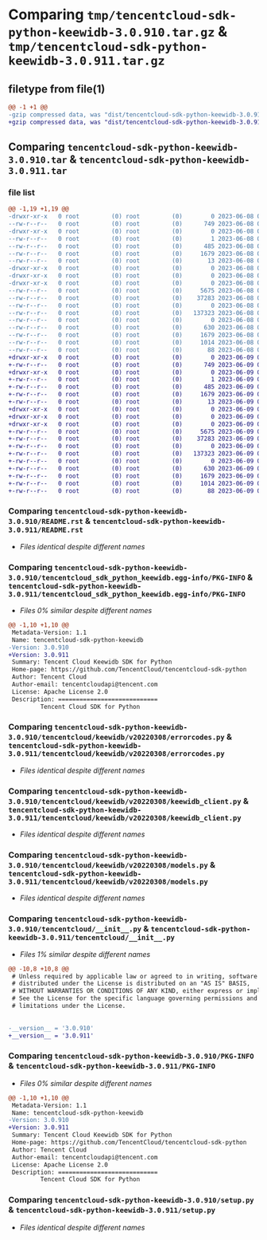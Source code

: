 # Comparing `tmp/tencentcloud-sdk-python-keewidb-3.0.910.tar.gz` & `tmp/tencentcloud-sdk-python-keewidb-3.0.911.tar.gz`

## filetype from file(1)

```diff
@@ -1 +1 @@
-gzip compressed data, was "dist/tencentcloud-sdk-python-keewidb-3.0.910.tar", last modified: Thu Jun  8 09:13:49 2023, max compression
+gzip compressed data, was "dist/tencentcloud-sdk-python-keewidb-3.0.911.tar", last modified: Fri Jun  9 02:21:59 2023, max compression
```

## Comparing `tencentcloud-sdk-python-keewidb-3.0.910.tar` & `tencentcloud-sdk-python-keewidb-3.0.911.tar`

### file list

```diff
@@ -1,19 +1,19 @@
-drwxr-xr-x   0 root         (0) root         (0)        0 2023-06-08 09:13:49.000000 tencentcloud-sdk-python-keewidb-3.0.910/
--rw-r--r--   0 root         (0) root         (0)      749 2023-06-08 09:13:49.000000 tencentcloud-sdk-python-keewidb-3.0.910/README.rst
-drwxr-xr-x   0 root         (0) root         (0)        0 2023-06-08 09:13:49.000000 tencentcloud-sdk-python-keewidb-3.0.910/tencentcloud_sdk_python_keewidb.egg-info/
--rw-r--r--   0 root         (0) root         (0)        1 2023-06-08 09:13:49.000000 tencentcloud-sdk-python-keewidb-3.0.910/tencentcloud_sdk_python_keewidb.egg-info/dependency_links.txt
--rw-r--r--   0 root         (0) root         (0)      485 2023-06-08 09:13:49.000000 tencentcloud-sdk-python-keewidb-3.0.910/tencentcloud_sdk_python_keewidb.egg-info/SOURCES.txt
--rw-r--r--   0 root         (0) root         (0)     1679 2023-06-08 09:13:49.000000 tencentcloud-sdk-python-keewidb-3.0.910/tencentcloud_sdk_python_keewidb.egg-info/PKG-INFO
--rw-r--r--   0 root         (0) root         (0)       13 2023-06-08 09:13:49.000000 tencentcloud-sdk-python-keewidb-3.0.910/tencentcloud_sdk_python_keewidb.egg-info/top_level.txt
-drwxr-xr-x   0 root         (0) root         (0)        0 2023-06-08 09:13:49.000000 tencentcloud-sdk-python-keewidb-3.0.910/tencentcloud/
-drwxr-xr-x   0 root         (0) root         (0)        0 2023-06-08 09:13:49.000000 tencentcloud-sdk-python-keewidb-3.0.910/tencentcloud/keewidb/
-drwxr-xr-x   0 root         (0) root         (0)        0 2023-06-08 09:13:49.000000 tencentcloud-sdk-python-keewidb-3.0.910/tencentcloud/keewidb/v20220308/
--rw-r--r--   0 root         (0) root         (0)     5675 2023-06-08 09:13:49.000000 tencentcloud-sdk-python-keewidb-3.0.910/tencentcloud/keewidb/v20220308/errorcodes.py
--rw-r--r--   0 root         (0) root         (0)    37283 2023-06-08 09:13:49.000000 tencentcloud-sdk-python-keewidb-3.0.910/tencentcloud/keewidb/v20220308/keewidb_client.py
--rw-r--r--   0 root         (0) root         (0)        0 2023-06-08 09:13:49.000000 tencentcloud-sdk-python-keewidb-3.0.910/tencentcloud/keewidb/v20220308/__init__.py
--rw-r--r--   0 root         (0) root         (0)   137323 2023-06-08 09:13:49.000000 tencentcloud-sdk-python-keewidb-3.0.910/tencentcloud/keewidb/v20220308/models.py
--rw-r--r--   0 root         (0) root         (0)        0 2023-06-08 09:13:49.000000 tencentcloud-sdk-python-keewidb-3.0.910/tencentcloud/keewidb/__init__.py
--rw-r--r--   0 root         (0) root         (0)      630 2023-06-08 09:13:49.000000 tencentcloud-sdk-python-keewidb-3.0.910/tencentcloud/__init__.py
--rw-r--r--   0 root         (0) root         (0)     1679 2023-06-08 09:13:49.000000 tencentcloud-sdk-python-keewidb-3.0.910/PKG-INFO
--rw-r--r--   0 root         (0) root         (0)     1014 2023-06-08 09:13:49.000000 tencentcloud-sdk-python-keewidb-3.0.910/setup.py
--rw-r--r--   0 root         (0) root         (0)       88 2023-06-08 09:13:49.000000 tencentcloud-sdk-python-keewidb-3.0.910/setup.cfg
+drwxr-xr-x   0 root         (0) root         (0)        0 2023-06-09 02:21:59.000000 tencentcloud-sdk-python-keewidb-3.0.911/
+-rw-r--r--   0 root         (0) root         (0)      749 2023-06-09 02:21:58.000000 tencentcloud-sdk-python-keewidb-3.0.911/README.rst
+drwxr-xr-x   0 root         (0) root         (0)        0 2023-06-09 02:21:59.000000 tencentcloud-sdk-python-keewidb-3.0.911/tencentcloud_sdk_python_keewidb.egg-info/
+-rw-r--r--   0 root         (0) root         (0)        1 2023-06-09 02:21:58.000000 tencentcloud-sdk-python-keewidb-3.0.911/tencentcloud_sdk_python_keewidb.egg-info/dependency_links.txt
+-rw-r--r--   0 root         (0) root         (0)      485 2023-06-09 02:21:58.000000 tencentcloud-sdk-python-keewidb-3.0.911/tencentcloud_sdk_python_keewidb.egg-info/SOURCES.txt
+-rw-r--r--   0 root         (0) root         (0)     1679 2023-06-09 02:21:58.000000 tencentcloud-sdk-python-keewidb-3.0.911/tencentcloud_sdk_python_keewidb.egg-info/PKG-INFO
+-rw-r--r--   0 root         (0) root         (0)       13 2023-06-09 02:21:58.000000 tencentcloud-sdk-python-keewidb-3.0.911/tencentcloud_sdk_python_keewidb.egg-info/top_level.txt
+drwxr-xr-x   0 root         (0) root         (0)        0 2023-06-09 02:21:59.000000 tencentcloud-sdk-python-keewidb-3.0.911/tencentcloud/
+drwxr-xr-x   0 root         (0) root         (0)        0 2023-06-09 02:21:59.000000 tencentcloud-sdk-python-keewidb-3.0.911/tencentcloud/keewidb/
+drwxr-xr-x   0 root         (0) root         (0)        0 2023-06-09 02:21:59.000000 tencentcloud-sdk-python-keewidb-3.0.911/tencentcloud/keewidb/v20220308/
+-rw-r--r--   0 root         (0) root         (0)     5675 2023-06-09 02:21:58.000000 tencentcloud-sdk-python-keewidb-3.0.911/tencentcloud/keewidb/v20220308/errorcodes.py
+-rw-r--r--   0 root         (0) root         (0)    37283 2023-06-09 02:21:58.000000 tencentcloud-sdk-python-keewidb-3.0.911/tencentcloud/keewidb/v20220308/keewidb_client.py
+-rw-r--r--   0 root         (0) root         (0)        0 2023-06-09 02:21:58.000000 tencentcloud-sdk-python-keewidb-3.0.911/tencentcloud/keewidb/v20220308/__init__.py
+-rw-r--r--   0 root         (0) root         (0)   137323 2023-06-09 02:21:58.000000 tencentcloud-sdk-python-keewidb-3.0.911/tencentcloud/keewidb/v20220308/models.py
+-rw-r--r--   0 root         (0) root         (0)        0 2023-06-09 02:21:58.000000 tencentcloud-sdk-python-keewidb-3.0.911/tencentcloud/keewidb/__init__.py
+-rw-r--r--   0 root         (0) root         (0)      630 2023-06-09 02:21:58.000000 tencentcloud-sdk-python-keewidb-3.0.911/tencentcloud/__init__.py
+-rw-r--r--   0 root         (0) root         (0)     1679 2023-06-09 02:21:59.000000 tencentcloud-sdk-python-keewidb-3.0.911/PKG-INFO
+-rw-r--r--   0 root         (0) root         (0)     1014 2023-06-09 02:21:58.000000 tencentcloud-sdk-python-keewidb-3.0.911/setup.py
+-rw-r--r--   0 root         (0) root         (0)       88 2023-06-09 02:21:59.000000 tencentcloud-sdk-python-keewidb-3.0.911/setup.cfg
```

### Comparing `tencentcloud-sdk-python-keewidb-3.0.910/README.rst` & `tencentcloud-sdk-python-keewidb-3.0.911/README.rst`

 * *Files identical despite different names*

### Comparing `tencentcloud-sdk-python-keewidb-3.0.910/tencentcloud_sdk_python_keewidb.egg-info/PKG-INFO` & `tencentcloud-sdk-python-keewidb-3.0.911/tencentcloud_sdk_python_keewidb.egg-info/PKG-INFO`

 * *Files 0% similar despite different names*

```diff
@@ -1,10 +1,10 @@
 Metadata-Version: 1.1
 Name: tencentcloud-sdk-python-keewidb
-Version: 3.0.910
+Version: 3.0.911
 Summary: Tencent Cloud Keewidb SDK for Python
 Home-page: https://github.com/TencentCloud/tencentcloud-sdk-python
 Author: Tencent Cloud
 Author-email: tencentcloudapi@tencent.com
 License: Apache License 2.0
 Description: ============================
         Tencent Cloud SDK for Python
```

### Comparing `tencentcloud-sdk-python-keewidb-3.0.910/tencentcloud/keewidb/v20220308/errorcodes.py` & `tencentcloud-sdk-python-keewidb-3.0.911/tencentcloud/keewidb/v20220308/errorcodes.py`

 * *Files identical despite different names*

### Comparing `tencentcloud-sdk-python-keewidb-3.0.910/tencentcloud/keewidb/v20220308/keewidb_client.py` & `tencentcloud-sdk-python-keewidb-3.0.911/tencentcloud/keewidb/v20220308/keewidb_client.py`

 * *Files identical despite different names*

### Comparing `tencentcloud-sdk-python-keewidb-3.0.910/tencentcloud/keewidb/v20220308/models.py` & `tencentcloud-sdk-python-keewidb-3.0.911/tencentcloud/keewidb/v20220308/models.py`

 * *Files identical despite different names*

### Comparing `tencentcloud-sdk-python-keewidb-3.0.910/tencentcloud/__init__.py` & `tencentcloud-sdk-python-keewidb-3.0.911/tencentcloud/__init__.py`

 * *Files 1% similar despite different names*

```diff
@@ -10,8 +10,8 @@
 # Unless required by applicable law or agreed to in writing, software
 # distributed under the License is distributed on an "AS IS" BASIS,
 # WITHOUT WARRANTIES OR CONDITIONS OF ANY KIND, either express or implied.
 # See the License for the specific language governing permissions and
 # limitations under the License.
 
 
-__version__ = '3.0.910'
+__version__ = '3.0.911'
```

### Comparing `tencentcloud-sdk-python-keewidb-3.0.910/PKG-INFO` & `tencentcloud-sdk-python-keewidb-3.0.911/PKG-INFO`

 * *Files 0% similar despite different names*

```diff
@@ -1,10 +1,10 @@
 Metadata-Version: 1.1
 Name: tencentcloud-sdk-python-keewidb
-Version: 3.0.910
+Version: 3.0.911
 Summary: Tencent Cloud Keewidb SDK for Python
 Home-page: https://github.com/TencentCloud/tencentcloud-sdk-python
 Author: Tencent Cloud
 Author-email: tencentcloudapi@tencent.com
 License: Apache License 2.0
 Description: ============================
         Tencent Cloud SDK for Python
```

### Comparing `tencentcloud-sdk-python-keewidb-3.0.910/setup.py` & `tencentcloud-sdk-python-keewidb-3.0.911/setup.py`

 * *Files identical despite different names*

